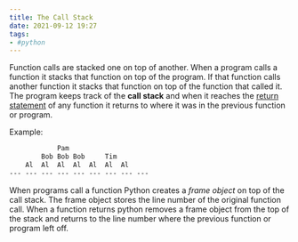 ```yaml
---
title: The Call Stack
date: 2021-09-12 19:27
tags:
- #python
---
```


Function calls are stacked one on top of another. When a program calls a
function it stacks that function on top of the program. If that function calls
another function it stacks that function on top of the function that called it.
The program keeps track of the **call stack** and when it reaches the [return
statement](20210912123059-return-statement.md) of any function it returns to
where it was in the previous function or program. 

Example:

```txt
            Pam         
        Bob Bob Bob     Tim  
    Al  Al  Al  Al  Al  Al  Al 
--- --- --- --- --- --- --- --- ---
```

When programs call a function Python creates a _frame object_ on top of the call
stack. The frame object stores the line number of the original function call.
When a function returns python removes a frame object from the top of the stack
and returns to the line number where the previous function or program left off.
